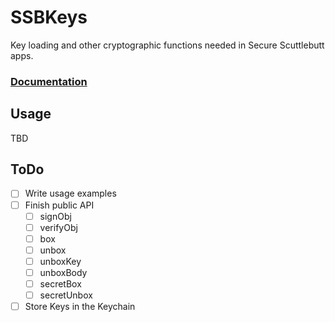 # SSBKeys

Key loading and other cryptographic functions needed in Secure Scuttlebutt apps.

### [Documentation][wiki]

## Usage

TBD

## ToDo

- [ ] Write usage examples
- [ ] Finish public API
    - [ ] signObj
    - [ ] verifyObj
    - [ ] box
    - [ ] unbox
    - [ ] unboxKey
    - [ ] unboxBody
    - [ ] secretBox
    - [ ] secretUnbox
- [ ] Store Keys in the Keychain

[wiki]: https://github.com/swift-ssb/ssb-keys/wiki
